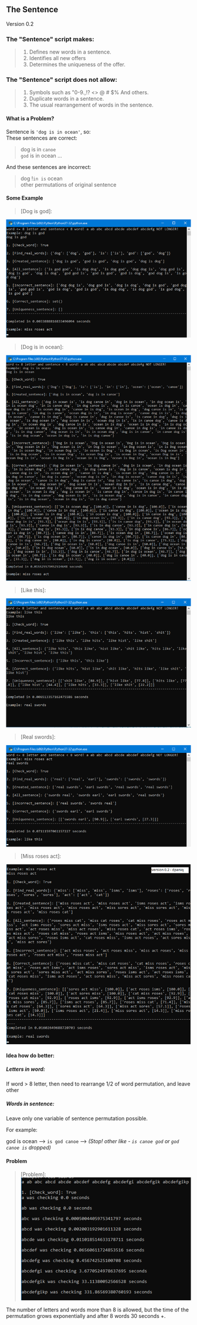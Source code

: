 ## The Sentence
Version 0.2

### The "Sentence" script makes:
>1. Defines new words in a sentence.
>2. Identifies all new offers
>3. Determines the uniqueness of the offer.

### The "Sentence" script does not allow:

>1. Symbols such as "0-9.,!? <> @ # $% And others.
>2. Duplicate words in a sentence.
>3. The usual rearrangement of words in the sentence.

#### What is a Problem?

Sentence is `'dog is in ocean'`, so: <br>
These sentences are correct:
> dog is in `canoe` <br>
> `god` is in ocean
> ...

And these sentences are incorrect:
> dog !`in is` ocean <br>
> other permutations of original sentence

#### Some Example
> [Dog is god]:

![alt text](https://github.com/dpaniq/Python/blob/master/Script/Sentence/img/Dog%20is%20god.png)

> [Dog is in ocean]:

![alt text](https://github.com/dpaniq/Python/blob/master/Script/Sentence/img/Dog%20is%20in%20ocean.png)

> [Like this]:

![alt text](https://github.com/dpaniq/Python/blob/master/Script/Sentence/img/Like%20this.png)

> [Real swords]:

![alt text](https://github.com/dpaniq/Python/blob/master/Script/Sentence/img/Real%20swords.png)

> [Miss roses act]:

![alt text](https://github.com/dpaniq/Python/blob/master/Script/Sentence/img/Miss%20roses%20act.png)


#### Idea how do better:

##### Letters in word:

If word > 8 letter, then need to rearrange 1/2 of word permutation, and leave other

##### Words in sentence:
Leave only one variable of sentence permutation possible.

For example:

god is ocean --> `is god canoe` --> *(Stop! other like - `is canoe god` or `god canoe is` dropped)*


#### Problem

>[Problem]:
![alt text](https://github.com/dpaniq/Python/blob/master/Script/Sentence/img/Problem.png)

The number of letters and words more than 8 is allowed, but the time of the permutation grows exponentially and after 8 words 30 seconds +.
